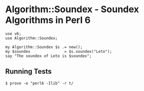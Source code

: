 # Algorithm::Soundex - Soundex Algorithms in Perl 6

    use v6;
    use Algorithm::Soundex;

    my Algorithm::Soundex $s .= new();
    my $soundex               = $s.soundex("Leto");
    say "The soundex of Leto is $soundex";

## Running Tests

    $ prove -e "perl6 -Ilib" -r t/
